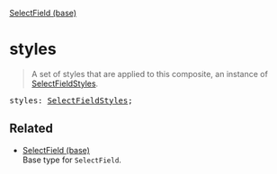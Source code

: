 [SelectField (base)](SelectField_base.md)

# styles

> A set of styles that are applied to this composite, an instance of [SelectFieldStyles](SelectFieldStyles.md).

<pre class="docgen_signature">styles: <a href="SelectFieldStyles.md">SelectFieldStyles</a>;</pre>

## Related

- [<!--{ref:type}-->SelectField (base)](SelectField_base.md) \
    Base type for `SelectField`.
